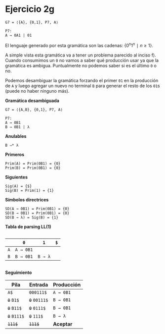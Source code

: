 # Ejercicio 2g

```
G7 = ⟨{A}, {0,1}, P7, A⟩

P7:
A → 0A1 | 01
```

El lenguaje generado por esta gramática son las cadenas: $\{ 0^n1^n ∣ n ≥ 1 \}$.

A simple vista esta gramática va a tener un problema parecido al inciso f). Cuando consumimos un `0` no vamos a saber qué producción usar ya que la gramática es ambigua. Puntualmente no podemos saber si es el último `0` o no.

Podemos desambiguar la gramática forzando el primer `01` en la producción de `A` y luego agregar un nuevo no terminal `B` para generar el resto de los `01`s (puede no haber ninguno más).

**Gramática desambiguada**

```
G7 = ⟨{A,B}, {0,1}, P7, A⟩

P7:
A → 0B1
B → 0B1 | λ
```

**Anulables**

```
B ⇒* λ
```

**Primeros**

```
Prim(A) = Prim(0B1) = {0}
Prim(B) = Prim(0B1) = {0}
```

**Siguientes**

```
Sig(A) = {$}
Sig(B) = Prim(1) = {1}
```

**Símbolos directrices**

```
SD(A → 0B1) = Prim(0B1) = {0}
SD(B → 0B1) = Prim(0B1) = {0}
SD(B → λ) = Sig(B) = {1}
```

**Tabla de parsing LL(1)**

<div style="overflow-x:scroll; white-space: nowrap;">

||`0`|`1`|`$`|
|-|-|-|-|
|`A`|`A → 0B1`||
|`B`|`B → 0B1`|`B → λ`|

</div>

**Seguimiento**

| Pila | Entrada | Producción |
|-|-|-|
|`A$`|`000111$`|`A → 0B1`|
|~~`0`~~ `B1$`|~~`0`~~ `00111$`|`B → 0B1`|
|~~`0`~~ `B11$`|~~`0`~~ `0111$`|`B → 0B1`|
|~~`0`~~ `B111$`|~~`0`~~ `111$`|`B → λ`|
|~~`111$`~~|~~`111$`~~|**Aceptar**|
